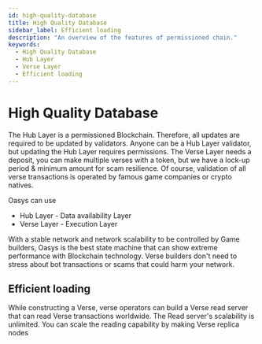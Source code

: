 ```yaml
---
id: high-quality-database
title: High Quality Database
sidebar_label: Efficient loading
description: "An overview of the features of permissioned chain."
keywords:
  - High Quality Database
  - Hub Layer
  - Verse Layer
  - Efficient loading
---
```


# High Quality Database

The Hub Layer is a permissioned Blockchain. Therefore, all updates are required to be updated by validators. Anyone can be a Hub Layer validator, but updating the Hub Layer requires permissions. 
The Verse Layer needs a deposit, you can make multiple verses with a token, but we have a lock-up period & minimum amount for scam resilience. 
Of course, validation of all verse transactions is operated by famous game companies or crypto natives. 

Oasys can use 

* Hub Layer - Data availability Layer
* Verse Layer - Execution Layer 

With a stable network and network scalability to be controlled by Game builders, Oasys is the best state machine that can show extreme performance with Blockchain technology.
Verse builders don't need to stress about bot transactions or scams that could harm your network. 

## Efficient loading

While constructing a Verse, verse operators can build a Verse read server that can read Verse transactions worldwide. 
The Read server's scalability is unlimited. You can scale the reading capability by making Verse replica nodes
